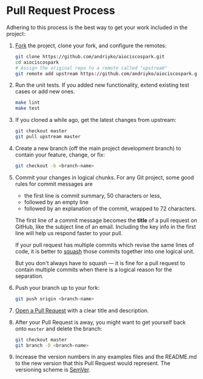 # Pull Request Process

Adhering to this process is the best way to get your work included in the
project:

1. [Fork](http://help.github.com/fork-a-repo/) the project, clone your fork,
   and configure the remotes:

   ```bash
   git clone https://github.com/andriyko/aiociscospark.git
   cd aiociscospark
   # Assign the original repo to a remote called "upstream"
   git remote add upstream https://github.com/andriyko/aiociscospark.git
   ```

2. Run the unit tests.  If you added new functionality, extend existing test cases or add new ones.
   ```bash
   make lint
   make test
   ```

3. If you cloned a while ago, get the latest changes from upstream:

   ```bash
   git checkout master
   git pull upstream master
   ```

4. Create a new branch (off the main project development branch) to
   contain your feature, change, or fix:

   ```bash
   git checkout -b <branch-name>
   ```

5. Commit your changes in logical chunks. For any Git project, some good rules
   for commit messages are
   * the first line is commit summary, 50 characters or less,
   * followed by an empty line
   * followed by an explanation of the commit, wrapped to 72 characters.

   The first line of a commit message becomes the **title** of a pull request on
   GitHub, like the subject line of an email. Including the key info in the
   first line will help us respond faster to your pull.

   If your pull request has multiple commits which revise the same lines of
   code, it is better to [squash](http://davidwalsh.name/squash-commits-git)
   those commits together into one logical unit.

   But you don't always have to squash &mdash; it is fine for a pull request to
   contain multiple commits when there is a logical reason for the separation.

6. Push your branch up to your fork:

   ```bash
   git push origin <branch-name>
   ```

7. [Open a Pull Request](https://help.github.com/articles/using-pull-requests/)
    with a clear title and description.

8. After your Pull Request is away, you might want to get yourself back onto
   `master` and delete the branch:

   ```bash
   git checkout master
   git branch -D <branch-name>
   ```

9. Increase the version numbers in any examples files and the README.md to the new version that this
   Pull Request would represent. The versioning scheme is [SemVer](http://semver.org/).
